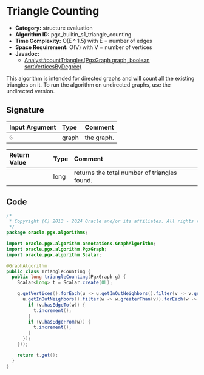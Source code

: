 # Triangle Counting

- **Category:** structure evaluation
- **Algorithm ID:** pgx_builtin_s1_triangle_counting
- **Time Complexity:** O(E ^ 1.5) with E = number of edges
- **Space Requirement:** O(V) with V = number of vertices
- **Javadoc:**
  - [Analyst#countTriangles(PgxGraph graph, boolean sortVerticesByDegree)](https://docs.oracle.com/en/database/oracle/property-graph/24.3/spgjv/oracle/pgx/api/Analyst.html#countTriangles-oracle.pgx.api.PgxGraph-boolean-)

This algorithm is intended for directed graphs and will count all the existing triangles on it. To run the algorithm on undirected graphs, use the undirected version.

## Signature

| Input Argument | Type | Comment |
| :--- | :--- | :--- |
| `G` | graph | the graph. |

| Return Value | Type | Comment |
| :--- | :--- | :--- |
| | long | returns the total number of triangles found. |

## Code

```java
/*
 * Copyright (C) 2013 - 2024 Oracle and/or its affiliates. All rights reserved.
 */
package oracle.pgx.algorithms;

import oracle.pgx.algorithm.annotations.GraphAlgorithm;
import oracle.pgx.algorithm.PgxGraph;
import oracle.pgx.algorithm.Scalar;

@GraphAlgorithm
public class TriangleCounting {
  public long triangleCounting(PgxGraph g) {
    Scalar<Long> t = Scalar.create(0L);

    g.getVertices().forEach(u -> u.getInOutNeighbors().filter(v -> v.greaterThan(u)).forEach(v -> {
      u.getInOutNeighbors().filter(w -> w.greaterThan(v)).forEach(w -> {
        if (v.hasEdgeTo(w)) {
          t.increment();
        }
        if (v.hasEdgeFrom(w)) {
          t.increment();
        }
      });
    }));

    return t.get();
  }
}
```
